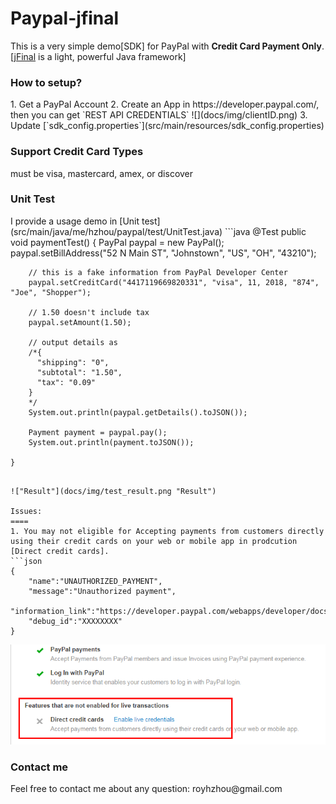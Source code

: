 Paypal-jfinal
=============
This is a very simple demo[SDK] for PayPal with **Credit Card Payment Only**.   
[[jFinal](https://github.com/jfinal/jfinal) is a light, powerful Java framework]

<h3>How to setup?</h3>
1. Get a PayPal Account   
2. Create an App in https://developer.paypal.com/, then you can get `REST API CREDENTIALS`    ![](docs/img/clientID.png)
3. Update [`sdk_config.properties`](src/main/resources/sdk_config.properties)

<h3>Support Credit Card Types</h3>
must be visa, mastercard, amex, or discover

<h3>Unit Test</h3>
I provide a usage demo in [Unit test](src/main/java/me/hzhou/paypal/test/UnitTest.java)
```java
	@Test
	public void paymentTest() {
		PayPal paypal = new PayPal();
		paypal.setBillAddress("52 N Main ST", "Johnstown", "US", "OH", "43210");
		
		// this is a fake information from PayPal Developer Center
		paypal.setCreditCard("4417119669820331", "visa", 11, 2018, "874", "Joe", "Shopper");
		
		// 1.50 doesn't include tax
		paypal.setAmount(1.50);
		
		// output details as
		/*{
		  "shipping": "0",
		  "subtotal": "1.50",
		  "tax": "0.09"
		}
		*/
		System.out.println(paypal.getDetails().toJSON());
		
		Payment payment = paypal.pay();
		System.out.println(payment.toJSON());
		
	}
```

!["Result"](docs/img/test_result.png "Result")

Issues:
====
1. You may not eligible for Accepting payments from customers directly using their credit cards on your web or mobile app in prodcution [Direct credit cards].
```json
{
	"name":"UNAUTHORIZED_PAYMENT",
	"message":"Unauthorized payment",
	"information_link":"https://developer.paypal.com/webapps/developer/docs/api/#UNAUTHORIZED_PAYMENT",
	"debug_id":"XXXXXXXX"
}
```
!["Direct credit cards"](docs/img/cannot_get_paid_by_CC.png "Direct credit cards")

<h3>Contact me</h3>
Feel free to contact me about any question: royhzhou@gmail.com

